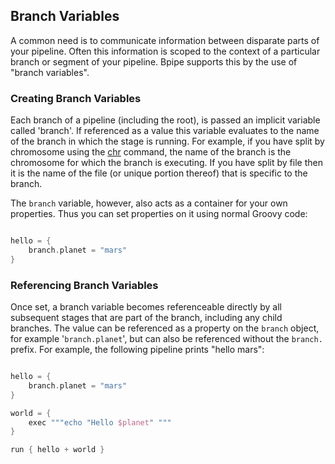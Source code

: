 ## Branch Variables

A common need is to communicate information between disparate parts of your pipeline. Often this information is scoped to the context of a particular branch or segment of your pipeline. Bpipe supports this by the use of "branch variables".

### Creating Branch Variables

Each branch of a pipeline (including the root), is passed an implicit variable called 'branch'. If referenced as a value this variable evaluates to the name of the branch in which the stage is running. For example, if you have split by chromosome using the [chr](Language/Chr) command, the name of the branch is the chromosome for which the branch is executing. If you have split by file then it is the name of the file (or unique portion thereof) that is specific to the branch.

The `branch` variable, however, also acts as a container for your own properties. Thus you can set properties on it using normal Groovy code:

```groovy 

hello = {
    branch.planet = "mars"
}
```

### Referencing Branch Variables

Once set, a branch variable becomes referenceable directly by all subsequent stages that are part of the branch, including any child branches. The value can be referenced as a property on the `branch` object, for example '`branch.planet`', but can also be referenced without the `branch.` prefix.  For example, the following pipeline prints "hello mars":

```groovy 

hello = {
    branch.planet = "mars"
}

world = {
    exec """echo "Hello $planet" """
}

run { hello + world }
```
